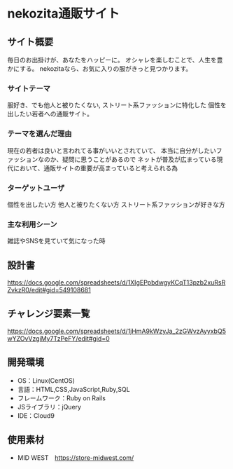 # nekozita通販サイト

## サイト概要
毎日のお出掛けが、あなたをハッピーに。
オシャレを楽しむことで、人生を豊かにする。
nekozitaなら、お気に入りの服がきっと見つかります。

### サイトテーマ
服好き、でも他人と被りたくない,
ストリート系ファッションに特化した
個性を出したい若者への通販サイト。

### テーマを選んだ理由
現在の若者は良いと言われてる事がいいとされていて、
本当に自分がしたいファッションなのか、疑問に思うことがあるので
ネットが普及が広まっている現代において、通販サイトの重要が高まっていると考えられる為

### ターゲットユーザ
個性を出したい方
他人と被りたくない方
ストリート系ファッションが好きな方

### 主な利用シーン
雑誌やSNSを見ていて気になった時

## 設計書
https://docs.google.com/spreadsheets/d/1XIgEPpbdwgyKCqT13pzb2xuRsRZvkzR0/edit#gid=549108681

## チャレンジ要素一覧
https://docs.google.com/spreadsheets/d/1jHmA9kWzyJa_2zGWvzAyyxbQ5wYZOvVzgiMy7TzPeFY/edit#gid=0

## 開発環境
- OS：Linux(CentOS)
- 言語：HTML,CSS,JavaScript,Ruby,SQL
- フレームワーク：Ruby on Rails
- JSライブラリ：jQuery
- IDE：Cloud9

## 使用素材
- MID WEST　https://store-midwest.com/
